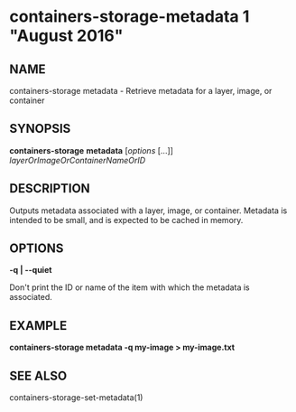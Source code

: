 # containers-storage-metadata 1 "August 2016"

## NAME
containers-storage metadata - Retrieve metadata for a layer, image, or container

## SYNOPSIS
**containers-storage** **metadata** [*options* [...]] *layerOrImageOrContainerNameOrID*

## DESCRIPTION
Outputs metadata associated with a layer, image, or container.  Metadata is
intended to be small, and is expected to be cached in memory.

## OPTIONS
**-q | --quiet**

Don't print the ID or name of the item with which the metadata is associated.

## EXAMPLE
**containers-storage metadata -q my-image > my-image.txt**

## SEE ALSO
containers-storage-set-metadata(1)
